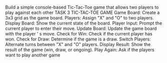 Build a simple console-based Tic-Tac-Toe game that
allows two players to play against each other
TASK 3
TIC-TAC-TOE GAME
Game Board: Create a 3x3 grid as the game board.
Players: Assign
"X"
and "O" to two players.
Display Board: Show the current state of the board.
Player Input: Prompt the current player to enter their move.
Update Board: Update the game board with the player
'
s move.
Check for Win: Check if the current player has won.
Check for Draw: Determine if the game is a draw.
Switch Players: Alternate turns between
"X"
and "O"
players.
Display Result: Show the result of the game (win, draw, or ongoing).
Play Again: Ask if the players want to play another game
